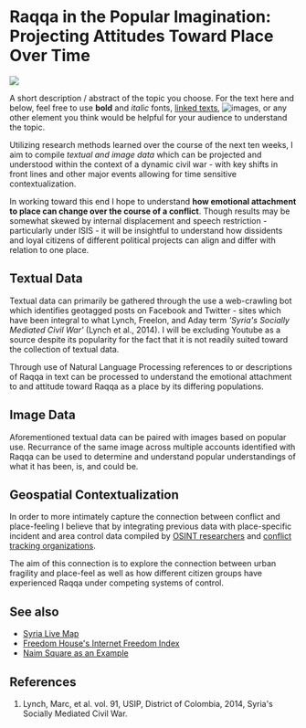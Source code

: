 # Raqqa in the Popular Imagination: Projecting Attitudes Toward Place Over Time
![](https://globalnews.ca/wp-content/uploads/2019/10/raqqa.png)

A short description / abstract of the topic you choose. For the text here and below, feel free to use **bold** and *italic* fonts, [linked texts](url),  ![images](url), or any other element you think would be helpful for your audience to understand the topic.

Utilizing research methods learned over the course of the next ten weeks, I aim to compile *textual and image data* which can be projected and understood within the context of a dynamic civil war - with key shifts in front lines and other major events allowing for time sensitive contextualization.

In working toward this end I hope to understand **how emotional attachment to place can change over the course of a conflict**. Though results may be somewhat skewed by internal displacement and speech restriction - particularly under ISIS - it will be insightful to understand how dissidents and loyal citizens of different political projects can align and differ with relation to one place.


## Textual Data

Textual data can primarily be gathered through the use a web-crawling bot which identifies geotagged posts on Facebook and Twitter - sites which have been integral to what Lynch, Freelon, and Aday term *'Syria's Socially Mediated Civil War'* (Lynch et al., 2014). I will be excluding Youtube as a source despite its popularity for the fact that it is not readily suited toward the collection of textual data.

Through use of Natural Language Processing references to or descriptions of Raqqa in text can be processed to understand the emotional attachment to and attitude toward Raqqa as a place by its differing populations.

## Image Data

Aforementioned textual data can be paired with images based on popular use. Recurrance of the same image across multiple accounts identified with Raqqa can be used to determine and understand popular understandings of what it has been, is, and could be.

## Geospatial Contextualization

In order to more intimately capture the connection between conflict and place-feeling I believe that by integrating previous data with place-specific incident and area control data compiled by [OSINT researchers](https://www.bellingcat.com/tag/syria/) and [conflict tracking organizations](https://www.cartercenter.org/peace/conflict_resolution/syria-conflict-resolution.html#reports).

The aim of this connection is to explore the connection between urban fragility and place-feel as well as how different citizen groups have experienced Raqqa under competing systems of control.

## See also
- [Syria Live Map](https://syria.liveuamap.com/)
- [Freedom House's Internet Freedom Index](https://freedomhouse.org/country/syria/freedom-net/2019)
- [Naim Square as an Example](https://www.youtube.com/watch?v=7YiuMnPyauw&ab_channel=ForbesBreakingNews)

## References
1. Lynch, Marc, et al. vol. 91, USIP, District of Colombia, 2014, Syria's Socially Mediated Civil War. 